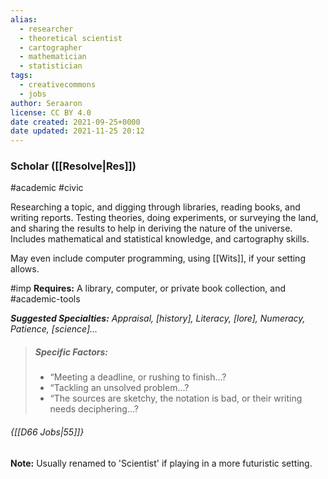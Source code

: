 ```yaml
---
alias:
  - researcher
  - theoretical scientist
  - cartographer
  - mathematician
  - statistician
tags:
  - creativecommons
  - jobs
author: Seraaron
license: CC BY 4.0
date created: 2021-09-25+0000
date updated: 2021-11-25 20:12
---
```


### Scholar ([[Resolve|Res]])

#academic #civic

Researching a topic, and digging through libraries, reading books, and writing reports. Testing theories, doing experiments, or surveying the land, and sharing the results to help in deriving the nature of the universe. Includes mathematical and statistical knowledge, and cartography skills.

May even include computer programming, using [[Wits]], if your setting allows.

#imp **Requires:** A library, computer, or private book collection, and #academic-tools

_**Suggested Specialties:** Appraisal, [history], Literacy, [lore], Numeracy, Patience, [science]..._

> ##### Specific Factors:
>
> - “Meeting a deadline, or rushing to finish...?
> - “Tackling an unsolved problem...?
> - “The sources are sketchy, the notation is bad, or their writing needs deciphering...?

###### {[[D66 Jobs|55]]}

**Note:** Usually renamed to 'Scientist' if playing in a more futuristic setting.
